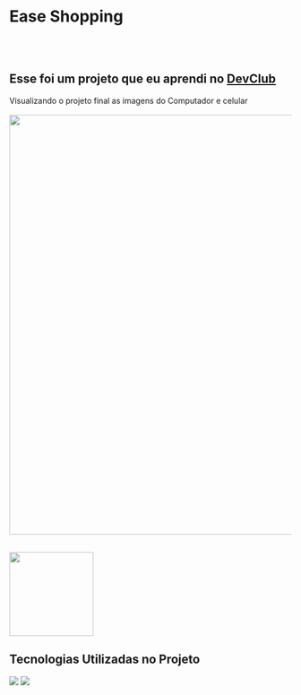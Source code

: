 <h1>Ease Shopping</h1>
<br>
<br>
<h2>Esse foi um projeto que eu aprendi no <a href="rodolfomori.com.br/devclub">DevClub</a></h2>

Visualizando o projeto final as imagens do Computador e celular
<br>
<br>
<img src="https://github.com/ThiagoVituka/easy-shopping/blob/master/Projeto%202/Image%20Computer.png?raw=true" width="750px"/>
<br>
<br>

<img src="https://github.com/ThiagoVituka/easy-shopping/blob/master/Projeto%202/Image%20Celular.png?raw=true" width="150px"/>
          
<h2>
  Tecnologias Utilizadas no Projeto
  </h2>

          
<img src ="https://img.shields.io/badge/HTML5-E34F26?style=for-the-badge&logo=html5&logoColor=white">         


<img src ="https://img.shields.io/badge/CSS3-1572B6?style=for-the-badge&logo=css3&logoColor=white">
